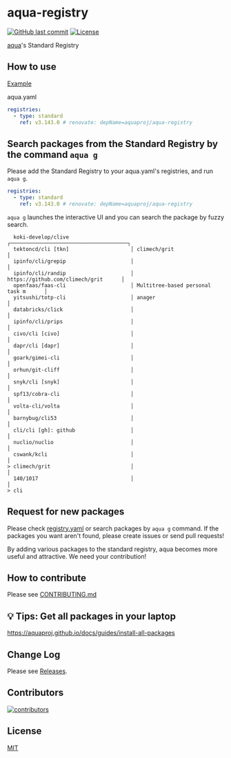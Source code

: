 # aqua-registry

[![GitHub last commit](https://img.shields.io/github/last-commit/aquaproj/aqua-registry.svg)](https://github.com/aquaproj/aqua-registry) [![License](http://img.shields.io/badge/license-mit-blue.svg?style=flat-square)](https://raw.githubusercontent.com/aquaproj/aqua-registry/main/LICENSE)

[aqua](https://aquaproj.github.io/)'s Standard Registry

## How to use

[Example](https://github.com/suzuki-shunsuke/my-aqua-config/blob/main/aqua.yaml)

aqua.yaml

```yaml
registries:
  - type: standard
    ref: v3.143.0 # renovate: depName=aquaproj/aqua-registry
```

## Search packages from the Standard Registry by the command `aqua g`

Please add the Standard Registry to your aqua.yaml's registries, and run `aqua g`.

```yaml
registries:
  - type: standard
    ref: v3.143.0 # renovate: depName=aquaproj/aqua-registry
```

`aqua g` launches the interactive UI and you can search the package by fuzzy search.

```console
  koki-develop/clive                    ┌──────────────────────────────────────┐
  tektoncd/cli [tkn]                    │ climech/grit                         │
  ipinfo/cli/grepip                     │                                      │
  ipinfo/cli/randip                     │ https://github.com/climech/grit      │
  openfaas/faas-cli                     │ Multitree-based personal task m      │
  yitsushi/totp-cli                     │ anager                               │
  databricks/click                      │                                      │
  ipinfo/cli/prips                      │                                      │
  civo/cli [civo]                       │                                      │
  dapr/cli [dapr]                       │                                      │
  goark/gimei-cli                       │                                      │
  orhun/git-cliff                       │                                      │
  snyk/cli [snyk]                       │                                      │
  spf13/cobra-cli                       │                                      │
  volta-cli/volta                       │                                      │
  barnybug/cli53                        │                                      │
  cli/cli [gh]: github                  │                                      │
  nuclio/nuclio                         │                                      │
  cswank/kcli                           │                                      │
> climech/grit                          │                                      │
  140/1017                              │                                      │
> cli
```

## Request for new packages

Please check [registry.yaml](registry.yaml) or search packages by `aqua g` command.
If the packages you want aren't found, please create issues or send pull requests!

By adding various packages to the standard registry, aqua becomes more useful and attractive.
We need your contribution!

## How to contribute

Please see [CONTRIBUTING.md](CONTRIBUTING.md)

## :bulb: Tips: Get all packages in your laptop

https://aquaproj.github.io/docs/guides/install-all-packages

## Change Log

Please see [Releases](https://github.com/aquaproj/aqua-registry/releases).

## Contributors

[![contributors](https://contrib.rocks/image?repo=aquaproj/aqua-registry)](https://github.com/aquaproj/aqua-registry/graphs/contributors)

## License

[MIT](LICENSE)
